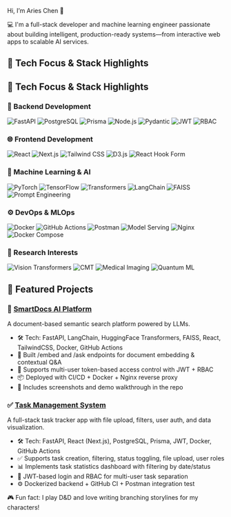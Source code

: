 Hi, I’m Aries Chen 👋

💻 I'm a full-stack developer and machine learning engineer passionate about building intelligent, production-ready systems—from interactive web apps to scalable AI services.

## 🧠 Tech Focus & Stack Highlights

## 🧠 Tech Focus & Stack Highlights

### 🧱 Backend Development
![FastAPI](https://img.shields.io/badge/-FastAPI-009688?logo=fastapi&logoColor=white)
![PostgreSQL](https://img.shields.io/badge/-PostgreSQL-336791?logo=postgresql&logoColor=white)
![Prisma](https://img.shields.io/badge/-Prisma-2D3748?logo=prisma&logoColor=white)
![Node.js](https://img.shields.io/badge/-Node.js-43853D?logo=node-dot-js&logoColor=white)
![Pydantic](https://img.shields.io/badge/-Pydantic-0A66C2?logo=python&logoColor=white)
![JWT](https://img.shields.io/badge/-JWT-black?logo=jsonwebtokens&logoColor=white)
![RBAC](https://img.shields.io/badge/-RBAC-6A1B9A?logo=shield&logoColor=white)

### 🌐 Frontend Development
![React](https://img.shields.io/badge/-React-61DAFB?logo=react&logoColor=black)
![Next.js](https://img.shields.io/badge/-Next.js-000000?logo=next-dot-js&logoColor=white)
![Tailwind CSS](https://img.shields.io/badge/-TailwindCSS-38B2AC?logo=tailwind-css&logoColor=white)
![D3.js](https://img.shields.io/badge/-D3.js-F9A03C?logo=d3-dot-js&logoColor=white)
![React Hook Form](https://img.shields.io/badge/-React%20Hook%20Form-EC407A?logo=react&logoColor=white)

### 🤖 Machine Learning & AI
![PyTorch](https://img.shields.io/badge/-PyTorch-EE4C2C?logo=pytorch&logoColor=white)
![TensorFlow](https://img.shields.io/badge/-TensorFlow-FF6F00?logo=tensorflow&logoColor=white)
![Transformers](https://img.shields.io/badge/-HuggingFace-FFD54F?logo=huggingface&logoColor=black)
![LangChain](https://img.shields.io/badge/-LangChain-00BFA6?logo=python&logoColor=white)
![FAISS](https://img.shields.io/badge/-FAISS-673AB7?logo=vector&logoColor=white)
![Prompt Engineering](https://img.shields.io/badge/-Prompt%20Engineering-7E57C2)

### ⚙️ DevOps & MLOps
![Docker](https://img.shields.io/badge/-Docker-2496ED?logo=docker&logoColor=white)
![GitHub Actions](https://img.shields.io/badge/-CI/CD-2088FF?logo=githubactions&logoColor=white)
![Postman](https://img.shields.io/badge/-Postman-FF6C37?logo=postman&logoColor=white)
![Model Serving](https://img.shields.io/badge/-FastAPI%20Serving-4CAF50?logo=fastapi&logoColor=white)
![Nginx](https://img.shields.io/badge/-Nginx-009639?logo=nginx&logoColor=white)
![Docker Compose](https://img.shields.io/badge/-Docker%20Compose-003545?logo=docker&logoColor=white)

### 🔬 Research Interests
![Vision Transformers](https://img.shields.io/badge/-ViT-FFD54F)
![CMT](https://img.shields.io/badge/-CNN--Transformer-90CAF9)
![Medical Imaging](https://img.shields.io/badge/-Medical%20AI-E57373)
![Quantum ML](https://img.shields.io/badge/-Quantum%20Neural%20Network-BA68C8)

## 🌟 Featured Projects

### 🧠 [SmartDocs AI Platform](https://github.com/SakaNight/SmartDocs-AI-Platform)
A document-based semantic search platform powered by LLMs.

- 🛠️ Tech: FastAPI, LangChain, HuggingFace Transformers, FAISS, React, TailwindCSS, Docker, GitHub Actions
- 🧩 Built /embed and /ask endpoints for document embedding & contextual Q&A
- 🔐 Supports multi-user token-based access control with JWT + RBAC
- 📦 Deployed with CI/CD + Docker + Nginx reverse proxy
- 📸 Includes screenshots and demo walkthrough in the repo

### ✅ [Task Management System](https://github.com/SakaNight/Task-Management-System)
A full-stack task tracker app with file upload, filters, user auth, and data visualization.

- 🛠️ Tech: FastAPI, React (Next.js), PostgreSQL, Prisma, JWT, Docker, GitHub Actions
- ✅ Supports task creation, filtering, status toggling, file upload, user roles
- 📊 Implements task statistics dashboard with filtering by date/status
- 🔐 JWT-based login and RBAC for multi-user task separation
- ⚙️ Dockerized backend + GitHub CI + Postman integration test

🎮 Fun fact: I play D&D and love writing branching storylines for my characters!
